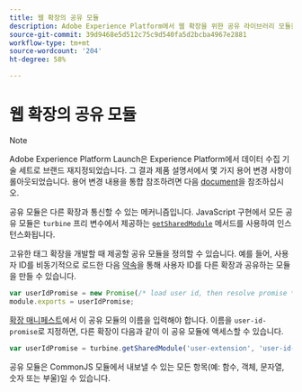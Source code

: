 ```yaml
---
title: 웹 확장의 공유 모듈
description: Adobe Experience Platform에서 웹 확장을 위한 공유 라이브러리 모듈을 정의하는 방법을 알아봅니다.
source-git-commit: 39d9468e5d512c75c9d540fa5d2bcba4967e2881
workflow-type: tm+mt
source-wordcount: '204'
ht-degree: 58%

---
```


# 웹 확장의 공유 모듈

>[!NOTE]
>
>Adobe Experience Platform Launch은 Experience Platform에서 데이터 수집 기술 세트로 브랜드 재지정되었습니다. 그 결과 제품 설명서에서 몇 가지 용어 변경 사항이 롤아웃되었습니다. 용어 변경 내용을 통합 참조하려면 다음 [document](../../term-updates.md)을 참조하십시오.

공유 모듈은 다른 확장과 통신할 수 있는 메커니즘입니다. JavaScript 구현에서 모든 공유 모듈은 `turbine` 프리 변수에서 제공하는 [`getSharedModule`](../turbine.md#shared) 메서드를 사용하여 인스턴스화됩니다.

고유한 태그 확장을 개발할 때 제공할 공유 모듈을 정의할 수 있습니다. 예를 들어, 사용자 ID를 비동기적으로 로드한 다음 [약속](https://developer.mozilla.org/ko-KR/docs/Web/JavaScript/Reference/Global_Objects/Promise)을 통해 사용자 ID를 다른 확장과 공유하는 모듈을 만들 수 있습니다.

```javascript
var userIdPromise = new Promise(/* load user id, then resolve promise */);
module.exports = userIdPromise;
```

[확장 매니페스트](../manifest.md)에서 이 공유 모듈의 이름을 입력해야 합니다. 이름을 `user-id-promise`로 지정하면, 다른 확장이 다음과 같이 이 공유 모듈에 액세스할 수 있습니다.

```javascript
var userIdPromise = turbine.getSharedModule('user-extension', 'user-id-promise');
```

공유 모듈은 CommonJS 모듈에서 내보낼 수 있는 모든 항목(예: 함수, 객체, 문자열, 숫자 또는 부울)일 수 있습니다.
